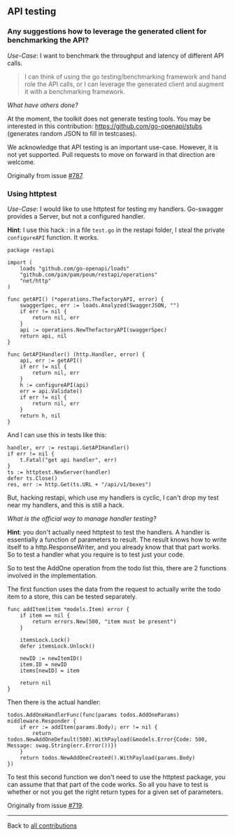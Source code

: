 <!-- Questions about testing -->
## API testing

### Any suggestions how to leverage the generated client for benchmarking the API?
_Use-Case_: I want to benchmark the throughput and latency of different API calls.

>I can think of using the go testing/benchmarking framework and hand role the API calls, or I can leverage the generated client and augment it with a benchmarking framework.

*What have others done?*

At the moment, the toolkit does not generate testing tools. You may be interested in this contribution: <https://github.com/go-openapi/stubs>
(generates random JSON to fill in testcases).

We acknowledge that  API testing is an important use-case. However, it is not yet supported. Pull requests to move on forward in that direction are welcome.

Originally from issue [#787](https://github.com/thetreep/go-swagger/issues/787).

### Using httptest
_Use-Case_: I would like to use httptest for testing my handlers.
Go-swagger provides a Server, but not a configured handler. 

**Hint**: I use this hack : in a file `test.go` in the restapi folder, I steal the private `configureAPI` function. It works.

```golang
package restapi

import (
    loads "github.com/go-openapi/loads"
    "github.com/pim/pam/poum/restapi/operations"
    "net/http"
)

func getAPI() (*operations.ThefactoryAPI, error) {
    swaggerSpec, err := loads.Analyzed(SwaggerJSON, "")
    if err != nil {
        return nil, err
    }
    api := operations.NewThefactoryAPI(swaggerSpec)
    return api, nil
}

func GetAPIHandler() (http.Handler, error) {
    api, err := getAPI()
    if err != nil {
        return nil, err
    }
    h := configureAPI(api)
    err = api.Validate()
    if err != nil {
        return nil, err
    }
    return h, nil
}
```

And I can use this in tests like this:
```golang
handler, err := restapi.GetAPIHandler()
if err != nil {
    t.Fatal("get api handler", err)
}
ts := httptest.NewServer(handler)
defer ts.Close()
res, err := http.Get(ts.URL + "/api/v1/boxes")
```

But, hacking restapi, which use my handlers is cyclic, I can't drop my test near my handlers, and this is still a hack.

*What is the official way to manage handler testing?*

**Hint**: you don't actually need httptest to test the handlers.
A handler is essentially a function of parameters to result.
The result knows how to write itself to a http.ResponseWriter, and you already know that that part works.
So to test a handler what you require is to test just your code.

So to test the AddOne operation from the todo list this, there are 2 functions involved in the implementation.

The first function uses the data from the request to actually write the todo item to a store, this can be tested separately.
```golang
func addItem(item *models.Item) error {
    if item == nil {
        return errors.New(500, "item must be present")
    }

    itemsLock.Lock()
    defer itemsLock.Unlock()

    newID := newItemID()
    item.ID = newID
    items[newID] = item

    return nil
}
```

Then there is the actual handler:

```golang
todos.AddOneHandlerFunc(func(params todos.AddOneParams) middleware.Responder {
    if err := addItem(params.Body); err != nil {
        return todos.NewAddOneDefault(500).WithPayload(&models.Error{Code: 500, Message: swag.String(err.Error())})
    }
    return todos.NewAddOneCreated().WithPayload(params.Body)
})
```
To test this second function we don't need to use the httptest package, you can assume that that part of the code works. So all you have to test is whether or not you get the right return types for a given set of parameters.

Originally from issue [#719](https://github.com/thetreep/go-swagger/issues/719).

-------------------

Back to [all contributions](README.md#all-contributed-questions)
